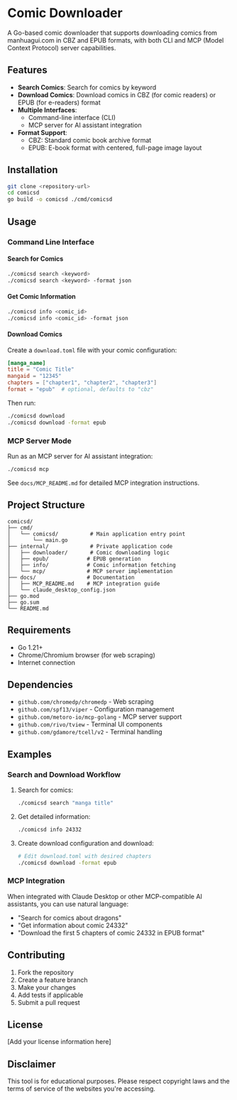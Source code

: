 # Comic Downloader

A Go-based comic downloader that supports downloading comics from manhuagui.com in CBZ and EPUB formats, with both CLI and MCP (Model Context Protocol) server capabilities.

## Features

- **Search Comics**: Search for comics by keyword
- **Download Comics**: Download comics in CBZ (for comic readers) or EPUB (for e-readers) format
- **Multiple Interfaces**:
  - Command-line interface (CLI)
  - MCP server for AI assistant integration
- **Format Support**:
  - CBZ: Standard comic book archive format
  - EPUB: E-book format with centered, full-page image layout

## Installation

```bash
git clone <repository-url>
cd comicsd
go build -o comicsd ./cmd/comicsd
```

## Usage

### Command Line Interface

#### Search for Comics
```bash
./comicsd search <keyword>
./comicsd search <keyword> -format json
```

#### Get Comic Information
```bash
./comicsd info <comic_id>
./comicsd info <comic_id> -format json
```

#### Download Comics
Create a `download.toml` file with your comic configuration:

```toml
[manga_name]
title = "Comic Title"
mangaid = "12345"
chapters = ["chapter1", "chapter2", "chapter3"]
format = "epub"  # optional, defaults to "cbz"
```

Then run:
```bash
./comicsd download
./comicsd download -format epub
```

### MCP Server Mode

Run as an MCP server for AI assistant integration:

```bash
./comicsd mcp
```

See `docs/MCP_README.md` for detailed MCP integration instructions.

## Project Structure

```
comicsd/
├── cmd/
│   └── comicsd/          # Main application entry point
│       └── main.go
├── internal/             # Private application code
│   ├── downloader/       # Comic downloading logic
│   ├── epub/            # EPUB generation
│   ├── info/            # Comic information fetching
│   └── mcp/             # MCP server implementation
├── docs/                # Documentation
│   ├── MCP_README.md    # MCP integration guide
│   └── claude_desktop_config.json
├── go.mod
├── go.sum
└── README.md
```

## Requirements

- Go 1.21+
- Chrome/Chromium browser (for web scraping)
- Internet connection

## Dependencies

- `github.com/chromedp/chromedp` - Web scraping
- `github.com/spf13/viper` - Configuration management
- `github.com/metoro-io/mcp-golang` - MCP server support
- `github.com/rivo/tview` - Terminal UI components
- `github.com/gdamore/tcell/v2` - Terminal handling

## Examples

### Search and Download Workflow

1. Search for comics:
   ```bash
   ./comicsd search "manga title"
   ```

2. Get detailed information:
   ```bash
   ./comicsd info 24332
   ```

3. Create download configuration and download:
   ```bash
   # Edit download.toml with desired chapters
   ./comicsd download -format epub
   ```

### MCP Integration

When integrated with Claude Desktop or other MCP-compatible AI assistants, you can use natural language:

- "Search for comics about dragons"
- "Get information about comic 24332"
- "Download the first 5 chapters of comic 24332 in EPUB format"

## Contributing

1. Fork the repository
2. Create a feature branch
3. Make your changes
4. Add tests if applicable
5. Submit a pull request

## License

[Add your license information here]

## Disclaimer

This tool is for educational purposes. Please respect copyright laws and the terms of service of the websites you're accessing.